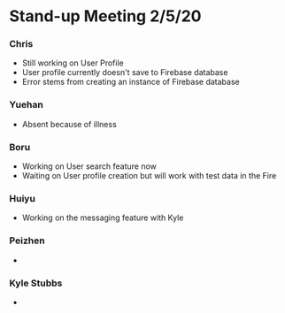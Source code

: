 # Stand-up Meeting 2/5/20

### Chris
* Still working on User Profile
* User profile currently doesn't save to Firebase database
* Error stems from creating an instance of Firebase database

### Yuehan
* Absent because of illness

### Boru
* Working on User search feature now
* Waiting on User profile creation but will work with test data in the Fire

### Huiyu
* Working on the messaging feature with Kyle

### Peizhen
* 

### Kyle Stubbs
* 